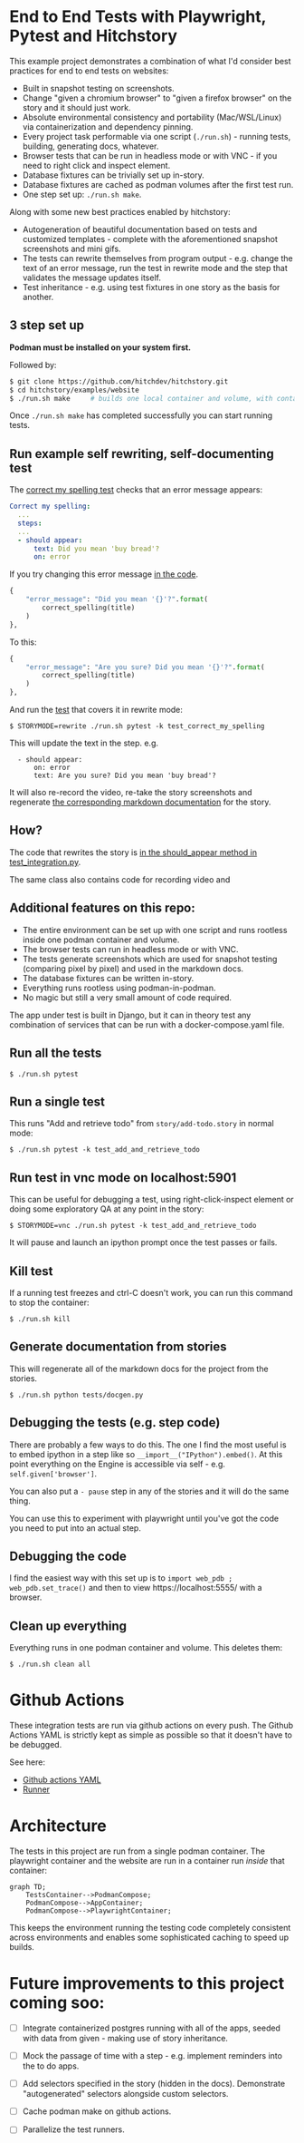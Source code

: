 # End to End Tests with Playwright, Pytest and Hitchstory

This example project demonstrates a combination of what I'd consider best practices for end to end tests on websites:

* Built in snapshot testing on screenshots.
* Change "given a chromium browser" to "given a firefox browser" on the story and it should just work.
* Absolute environmental consistency and portability (Mac/WSL/Linux) via containerization and dependency pinning.
* Every project task performable via one script (`./run.sh`) - running tests, building, generating docs, whatever.
* Browser tests that can be run in headless mode or with VNC - if you need to right click and inspect element.
* Database fixtures can be trivially set up in-story.
* Database fixtures are cached as podman volumes after the first test run.
* One step set up: `./run.sh make`.

Along with some new best practices enabled by hitchstory:

* Autogeneration of beautiful documentation based on tests and customized templates - complete with the aforementioned snapshot screenshots and mini gifs.
* The tests can rewrite themselves from program output - e.g. change the text of an error message, run the test in rewrite mode and the step that validates the message updates itself.
* Test inheritance - e.g. using test fixtures in one story as the basis for another.

## 3 step set up

**Podman must be installed on your system first.**

Followed by:

```bash
$ git clone https://github.com/hitchdev/hitchstory.git
$ cd hitchstory/examples/website
$ ./run.sh make     # builds one local container and volume, with containers inside it
```

Once `./run.sh make` has completed successfully you can start running tests.

## Run example self rewriting, self-documenting test

The [correct my spelling test](https://github.com/hitchdev/hitchstory/blob/master/examples/website/story/correct-my-spelling.story) checks that an error message appears:

```yaml
Correct my spelling:
  ...
  steps:
  ...
  - should appear:
      text: Did you mean 'buy bread'?
      on: error
```

If you try changing this error message [in the code](https://github.com/hitchdev/hitchstory/blob/master/examples/website/app/todos/views.py#L38).

```python
{
    "error_message": "Did you mean '{}'?".format(
        correct_spelling(title)
    )
},
```

To this:

```python
{
    "error_message": "Are you sure? Did you mean '{}'?".format(
        correct_spelling(title)
    )
},
```

And run the [test](https://github.com/hitchdev/hitchstory/blob/master/examples/website/story/correct-my-spelling.story) that covers it in rewrite mode:

```
$ STORYMODE=rewrite ./run.sh pytest -k test_correct_my_spelling
```

This will update the text in the step. e.g.

```
  - should appear:
      on: error
      text: Are you sure? Did you mean 'buy bread'?
```

It will also re-record the video, re-take the story screenshots and
regenerate [the corresponding markdown documentation](https://github.com/hitchdev/hitchstory/blob/master/examples/website/docs/correct-my-spelling.md) for the story.

## How?

The code that rewrites the story is [in the should_appear method in test_integration.py](https://github.com/hitchdev/hitchstory/blob/master/examples/website/tests/test_integration.py#LL104C14-L104C14).

The same class also contains code for recording video and


## Additional features on this repo:

* The entire environment can be set up with one script and runs rootless inside one podman container and volume.
* The browser tests can run in headless mode or with VNC.
* The tests generate screenshots which are used for snapshot testing (comparing pixel by pixel) and used in the markdown docs.
* The database fixtures can be written in-story.
* Everything runs rootless using podman-in-podman.
* No magic but still a very small amount of code required.

The app under test is built in Django, but it can in theory test any combination of services that can be run with a docker-compose.yaml file.


## Run all the tests

```
$ ./run.sh pytest
```

## Run a single test

This runs "Add and retrieve todo" from `story/add-todo.story` in normal mode:

```
$ ./run.sh pytest -k test_add_and_retrieve_todo
```


## Run test in vnc mode on localhost:5901

This can be useful for debugging a test, using right-click-inspect element
or doing some exploratory QA at any point in the story:

```
$ STORYMODE=vnc ./run.sh pytest -k test_add_and_retrieve_todo
```

It will pause and launch an ipython prompt once the test passes or fails.

## Kill test

If a running test freezes and ctrl-C doesn't work, you can run this command to stop the container:

```
$ ./run.sh kill
```

## Generate documentation from stories

This will regenerate all of the markdown docs for the project from the stories.

```
$ ./run.sh python tests/docgen.py
```

## Debugging the tests (e.g. step code)

There are probably a few ways to do this. The one I find the most
useful is to embed ipython in a step like so `__import__("IPython").embed()`.
At this point everything on the Engine is accessible via self - e.g. `self.given['browser']`.

You can also put a `- pause` step in any of the stories and it will do the same
thing.

You can use this to experiment with playwright until you've got the code you
need to put into an actual step.

## Debugging the code

I find the easiest way with this set up is to `import web_pdb ; web_pdb.set_trace()` and then to view https://localhost:5555/ with a browser.



## Clean up everything

Everything runs in one podman container and volume. This deletes them:

```
$ ./run.sh clean all
```

# Github Actions

These integration tests are run via github actions on every push. The Github
Actions YAML is strictly kept as simple as possible so that it doesn't have to
be debugged.

See here:

* [Github actions YAML](https://github.com/hitchdev/hitchstory/blob/master/.github/workflows/example-website.yml)
* [Runner](https://github.com/hitchdev/hitchstory/actions/workflows/example-website.yml)

# Architecture

The tests in this project are run from a single podman container. The playwright container and the website are run in a container run *inside* that container:

```mermaid
graph TD;
    TestsContainer-->PodmanCompose;
    PodmanCompose-->AppContainer;
    PodmanCompose-->PlaywrightContainer;
```

This keeps the environment running the testing code completely consistent across
environments and enables some sophisticated caching to speed up builds.


# Future improvements to this project coming soo:

- [ ] Integrate containerized postgres running with all of the apps, seeded with data from given - making use of story inheritance.
- [ ] Mock the passage of time with a step - e.g. implement reminders into the to do apps.
- [ ] Add selectors specified in the story (hidden in the docs). Demonstrate "autogenerated" selectors alongside custom selectors.
- [ ] Cache podman make on github actions.
- [ ] Parallelize the test runners.

